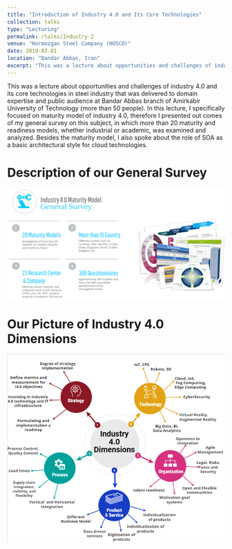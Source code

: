 ```yaml
---
title: "Introduction of Industry 4.0 and Its Core Technologies"
collection: talks
type: "Lecturing"
permalink: /talks/Industry-2
venue: "Hormozgan Steel Company (HOSCO)"
date: 2019-03-01
location: "Bandar Abbas, Iran"
excerpt: "This was a lecture about opportunities and challenges of industry 4.0 and its core technologies in steel industry that was delivered to domain expertise and public audience at Bandar Abbas branch of Amirkabir University of Technology (more than 50 people). **[Read more](/talks/Industry-2)**"
---
```


This was a lecture about opportunities and challenges of industry 4.0 and its core technologies in steel industry that was delivered to domain expertise and public audience at Bandar Abbas branch of Amirkabir University of Technology (more than 50 people). In this lecture, I specifically focused on maturity model of industry 4.0, therefore I presented out comes of my general survey on this subject, in which more than 20 maturity and readiness models, whether industrial or academic, was examined and analyzed. Besides the maturity model, I also spoke about the role of SOA as a basic architectural style for cloud technologies.  

Description of our General Survey
======
<img src='/images/Industry4Survey.png'>

Our Picture of Industry 4.0 Dimensions
======
<img src='/images/Industry4Dimensions.png'>
